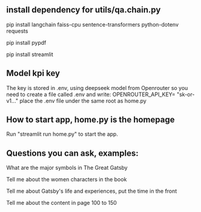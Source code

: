 ## install dependency for utils/qa.chain.py
pip install langchain faiss-cpu sentence-transformers python-dotenv requests

pip install pypdf

pip install streamlit

## Model kpi key
The key is stored in .env, using deepseek model from Openrouter
so you need to create a file called .env and write:
OPENROUTER_API_KEY= "sk-or-v1..."
place the .env file under the same root as home.py

## How to start app, home.py is the homepage
Run "streamlit run home.py" to start the app.

## Questions you can ask, examples:
What are the major symbols in The Great Gatsby

Tell me about the women characters in the book

Tell me about Gatsby's life and experiences, put the time in the front

Tell me about the content in page 100 to 150

